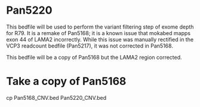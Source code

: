 # Pan5220
This bedfile will be used to perform the variant filtering step of exome depth for R79. It is a remake of Pan5168; it is a known issue that mokabed mapps exon 44 of LAMA2 incorrectly. While this issue was manually rectified in the VCP3 readcount bedfile (Pan5217), it was not corrected in Pan5168.

This bedfile will be a copy of Pan5168 but the LAMA2 region corrected.

# Take a copy of Pan5168
cp Pan5168_CNV.bed Pan5220_CNV.bed